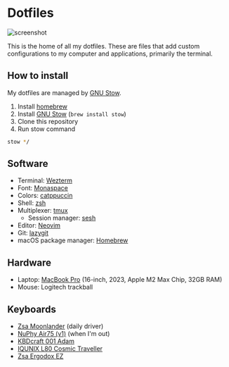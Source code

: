 # Dotfiles

![screenshot](./screenshot.png)

This is the home of all my dotfiles. These are files that add custom configurations to my computer and applications, primarily the terminal.

## How to install

My dotfiles are managed by [GNU Stow](https://www.gnu.org/software/stow/).

1. Install [homebrew](https://brew.sh/)
2. Install [GNU Stow](https://www.gnu.org/software/stow/) (`brew install stow`)
3. Clone this repository
4. Run stow command

```sh
stow */
```

## Software

- Terminal: [Wezterm](https://wezfurlong.org/wezterm)
- Font: [Monaspace](https://monaspace.githubnext.com/)
- Colors: [catppuccin](https://github.com/catppuccin/catppuccin)
- Shell: [zsh](https://fishshell.com)
- Multiplexer: [tmux](https://github.com/tmux/tmux/wiki)
  - Session manager: [sesh](https://github.com/joshmedeski/sesh)
- Editor: [Neovim](https://neovim.io)
- Git: [lazygit](https://github.com/jesseduffield/lazygit)
- macOS package manager: [Homebrew](https://brew.sh)

## Hardware

- Laptop: [MacBook Pro](https://www.apple.com/macbook-pro-14-and-16/) (16-inch, 2023, Apple M2 Max Chip, 32GB RAM)
- Mouse: Logitech trackball

## Keyboards

- [Zsa Moonlander](https://www.zsa.io/moonlander/) (daily driver)
- [NuPhy Air75 (v1)](https://nuphy.com/products/air75-v2) (when I'm out)
- [KBDcraft 001 Adam](https://kbdcraft.store/products/adam)
- [IQUNIX L80 Cosmic Traveller](https://iqunix.store/collections/80-series/products/iqunix-l80-cosmic-traveller)
- [Zsa Ergodox EZ](https://ergodox-ez.com)
